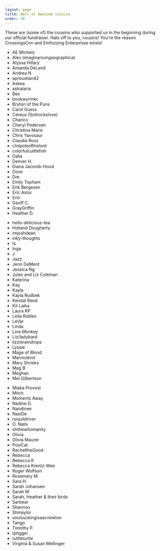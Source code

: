 ```yaml
---
layout: page
title: Wall of Awesome Cousins
order: 50
---
```


These are (some of) the cousins who supported us in the beginning during our official fundraiser. Hats off to you, cousins! You're the reason CrossingsCon and Emfozzing Enterprises exists!

<div id="wall-of-awesome-cousins" class="row">
  <div class="col-12 col-md-4">
    <ul>
      <li>AE Michels</li>
      <li>Alex (imaginariumgeographica)</li>
      <li>Alyssa Hillary</li>
      <li>Amanda DeLand</li>
      <li>Andrea N</li>
      <li>aproustian42</li>
      <li>Askea</li>
      <li>astralaria</li>
      <li>Bex</li>
      <li>bookwyrmkc</li>
      <li>Bryton of the Puns</li>
      <li>Carol Guess</li>
      <li>Cereus (Soilrockslove)</li>
      <li>Charico</li>
      <li>Cheryl Pedersen</li>
      <li>Christina Marie</li>
      <li>Chris Yavosaur</li>
      <li>Claudia Ross</li>
      <li>clotpoleofthelord</li>
      <li>colorfulcuttlefish</li>
      <li>Dalia</li>
      <li>Denver H.</li>
      <li>Diana Jacomb-Hood</li>
      <li>Dove</li>
      <li>Dre</li>
      <li>Emily Topham</li>
      <li>Erik Bergesen</li>
      <li>Eric Astor</li>
      <li>Erin</li>
      <li>Geoff C.</li>
      <li>GrayGriffin</li>
      <li>Heather D.</li>
    </ul>
  </div>
  <div class="col-12 col-md-4">
    <ul>
      <li>hello-delicious-tea</li>
      <li>Holland Dougherty</li>
      <li>imjoshdean</li>
      <li>inky-thoughts</li>
      <li>Is</li>
      <li>Inga</li>
      <li>J</li>
      <li>Jazz</li>
      <li>Jenn DeMent</li>
      <li>Jessica Ng</li>
      <li>Jules and Liz Coleman</li>
      <li>Katerina</li>
      <li>Kay</li>
      <li>Kayla</li>
      <li>Kayla Rudbek</li>
      <li>Kendal Reed</li>
      <li>Kit Laika</li>
      <li>Laura KP</li>
      <li>Leila Robles</li>
      <li>LeVar</li>
      <li>Linda</li>
      <li>Line Monkey</li>
      <li>Liz/ladybard</li>
      <li>lizzieraindrops</li>
      <li>Lyssie</li>
      <li>Mage of Blood</li>
      <li>Marmotknit</li>
      <li>Mary Shrieks</li>
      <li>Meg B</li>
      <li>Meghan</li>
      <li>Mel Gilbertson</li>
    </ul>
  </div>
  <div class="col-12 col-md-4">
    <ul>
      <li>Miaka Provost</li>
      <li>Mitch</li>
      <li>Moments Away</li>
      <li>Nadine D.</li>  
      <li>Nandinee</li>
      <li>NasiDe</li>
      <li>nyquildriver</li>
      <li>O. Nativ</li>
      <li>ohthewhomanity</li>
      <li>Olivia</li>
      <li>Olivia Maurer</li>
      <li>PosiCat</li>
      <li>RacheltheGood</li>
      <li>Rebecca</li>
      <li>Rebecca K</li>
      <li>Rebecca Krentz-Wee</li>
      <li>Roger Wolfson</li>
      <li>Rosemary M.</li>
      <li>Sara H.</li>
      <li>Sarah Johansen</li>
      <li>Sarah M.</li>
      <li>Sarah, Heather & their birds</li>
      <li>Sarbear</li>
      <li>Shannon</li>
      <li>Shmaylor</li>
      <li>soulsuckingisaacnewton</li>
      <li>Tango</li>
      <li>Timothy P.</li>
      <li>tptigger</li>
      <li>tuttleturtle</li>
      <li>Virginia & Susan Mellinger</li>
    </ul>
  </div>
</div>
